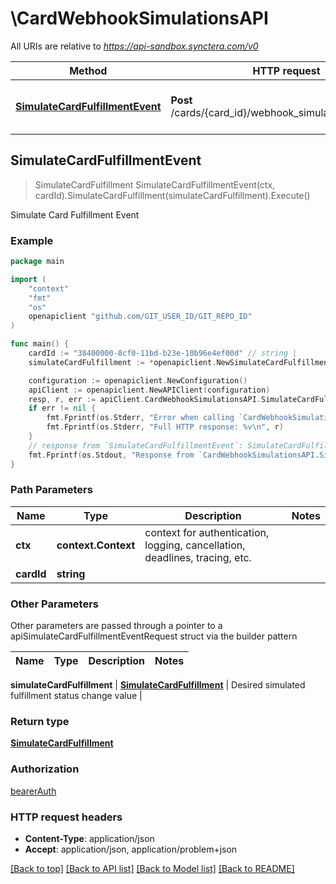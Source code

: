 # \CardWebhookSimulationsAPI

All URIs are relative to *https://api-sandbox.synctera.com/v0*

Method | HTTP request | Description
------------- | ------------- | -------------
[**SimulateCardFulfillmentEvent**](CardWebhookSimulationsAPI.md#SimulateCardFulfillmentEvent) | **Post** /cards/{card_id}/webhook_simulations/fulfillment | Simulate Card Fulfillment Event



## SimulateCardFulfillmentEvent

> SimulateCardFulfillment SimulateCardFulfillmentEvent(ctx, cardId).SimulateCardFulfillment(simulateCardFulfillment).Execute()

Simulate Card Fulfillment Event



### Example

```go
package main

import (
    "context"
    "fmt"
    "os"
    openapiclient "github.com/GIT_USER_ID/GIT_REPO_ID"
)

func main() {
    cardId := "38400000-8cf0-11bd-b23e-10b96e4ef00d" // string | 
    simulateCardFulfillment := *openapiclient.NewSimulateCardFulfillment(openapiclient.card_fulfillment_status("DIGITALLY_PRESENTED")) // SimulateCardFulfillment | Desired simulated fulfillment status change value

    configuration := openapiclient.NewConfiguration()
    apiClient := openapiclient.NewAPIClient(configuration)
    resp, r, err := apiClient.CardWebhookSimulationsAPI.SimulateCardFulfillmentEvent(context.Background(), cardId).SimulateCardFulfillment(simulateCardFulfillment).Execute()
    if err != nil {
        fmt.Fprintf(os.Stderr, "Error when calling `CardWebhookSimulationsAPI.SimulateCardFulfillmentEvent``: %v\n", err)
        fmt.Fprintf(os.Stderr, "Full HTTP response: %v\n", r)
    }
    // response from `SimulateCardFulfillmentEvent`: SimulateCardFulfillment
    fmt.Fprintf(os.Stdout, "Response from `CardWebhookSimulationsAPI.SimulateCardFulfillmentEvent`: %v\n", resp)
}
```

### Path Parameters


Name | Type | Description  | Notes
------------- | ------------- | ------------- | -------------
**ctx** | **context.Context** | context for authentication, logging, cancellation, deadlines, tracing, etc.
**cardId** | **string** |  | 

### Other Parameters

Other parameters are passed through a pointer to a apiSimulateCardFulfillmentEventRequest struct via the builder pattern


Name | Type | Description  | Notes
------------- | ------------- | ------------- | -------------

 **simulateCardFulfillment** | [**SimulateCardFulfillment**](SimulateCardFulfillment.md) | Desired simulated fulfillment status change value | 

### Return type

[**SimulateCardFulfillment**](SimulateCardFulfillment.md)

### Authorization

[bearerAuth](../README.md#bearerAuth)

### HTTP request headers

- **Content-Type**: application/json
- **Accept**: application/json, application/problem+json

[[Back to top]](#) [[Back to API list]](../README.md#documentation-for-api-endpoints)
[[Back to Model list]](../README.md#documentation-for-models)
[[Back to README]](../README.md)

